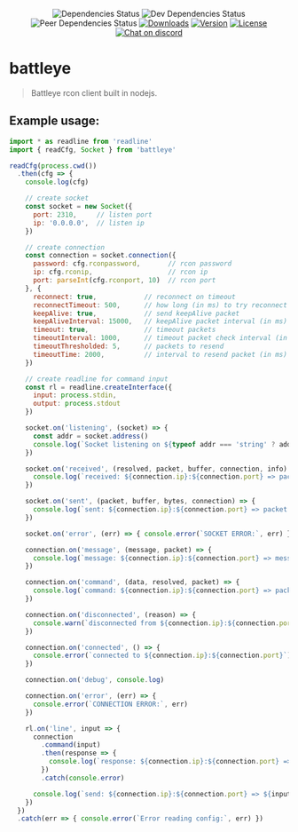 <p align="center">
  <img src="https://david-dm.org/nurdism/battleye/status.svg" alt="Dependencies Status">
  <img src="https://david-dm.org/nurdism/battleye/dev-status.svg" alt="Dev Dependencies Status">
  <img src="https://david-dm.org/nurdism/battleye/peer-status.svg" alt="Peer Dependencies Status">
  <a href="https://www.npmjs.com/package/battleye"><img src="https://img.shields.io/npm/dm/battleye.svg" alt="Downloads"></a>
  <a href="https://www.npmjs.com/package/battleye"><img src="https://img.shields.io/npm/v/battleye.svg" alt="Version"></a>
  <a href="https://www.npmjs.com/package/battleye"><img src="https://img.shields.io/npm/l/battleye.svg" alt="License"></a>
  <a href="https://discord.gg/Kzkd6V3" ><img src="https://discordapp.com/api/guilds/428366869993488401/widget.png" alt="Chat on discord"><a/>
</p>

# battleye

> Battleye rcon client built in nodejs.

## Example usage:
```js
import * as readline from 'readline'
import { readCfg, Socket } from 'battleye'

readCfg(process.cwd())
  .then(cfg => {
    console.log(cfg)

    // create socket
    const socket = new Socket({
      port: 2310,     // listen port
      ip: '0.0.0.0',  // listen ip
    })

    // create connection
    const connection = socket.connection({
      password: cfg.rconpassword,       // rcon password
      ip: cfg.rconip,                   // rcon ip
      port: parseInt(cfg.rconport, 10)  // rcon port
    }, {
      reconnect: true,            // reconnect on timeout
      reconnectTimeout: 500,      // how long (in ms) to try reconnect
      keepAlive: true,            // send keepAlive packet
      keepAliveInterval: 15000,   // keepAlive packet interval (in ms)
      timeout: true,              // timeout packets
      timeoutInterval: 1000,      // timeout packet check interval (in ms)
      timeoutThresholded: 5,      // packets to resend
      timeoutTime: 2000,          // interval to resend packet (in ms)
    })

    // create readline for command input
    const rl = readline.createInterface({
      input: process.stdin,
      output: process.stdout
    })

    socket.on('listening', (socket) => {
      const addr = socket.address()
      console.log(`Socket listening on ${typeof addr === 'string' ? addr : `${addr.address}:${addr.port}`}`)
    })

    socket.on('received', (resolved, packet, buffer, connection, info) => {
      console.log(`received: ${connection.ip}:${connection.port} => packet:`, packet)
    })

    socket.on('sent', (packet, buffer, bytes, connection) => {
      console.log(`sent: ${connection.ip}:${connection.port} => packet:`, packet)
    })

    socket.on('error', (err) => { console.error(`SOCKET ERROR:`, err) })

    connection.on('message', (message, packet) => {
      console.log(`message: ${connection.ip}:${connection.port} => message: ${message}`)
    })

    connection.on('command', (data, resolved, packet) => {
      console.log(`command: ${connection.ip}:${connection.port} => packet:`, packet)
    })

    connection.on('disconnected', (reason) => {
      console.warn(`disconnected from ${connection.ip}:${connection.port},`, reason)
    })

    connection.on('connected', () => {
      console.error(`connected to ${connection.ip}:${connection.port}`)
    })

    connection.on('debug', console.log)

    connection.on('error', (err) => {
      console.error(`CONNECTION ERROR:`, err)
    })

    rl.on('line', input => {
      connection
        .command(input)
        .then(response => {
          console.log(`response: ${connection.ip}:${connection.port} => ${response.command}\n${response.data}`)
        })
        .catch(console.error)

      console.log(`send: ${connection.ip}:${connection.port} => ${input}`)
    })
  })
  .catch(err => { console.error(`Error reading config:`, err) })
```

